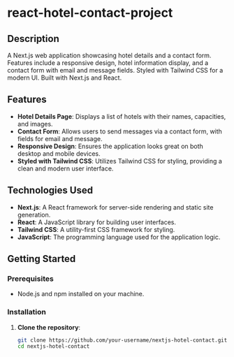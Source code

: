 # react-hotel-contact-project

## Description
A Next.js web application showcasing hotel details and a contact form. Features include a responsive design, hotel information display, and a contact form with email and message fields. Styled with Tailwind CSS for a modern UI. Built with Next.js and React.

## Features
- **Hotel Details Page**: Displays a list of hotels with their names, capacities, and images.
- **Contact Form**: Allows users to send messages via a contact form, with fields for email and message.
- **Responsive Design**: Ensures the application looks great on both desktop and mobile devices.
- **Styled with Tailwind CSS**: Utilizes Tailwind CSS for styling, providing a clean and modern user interface.

## Technologies Used
- **Next.js**: A React framework for server-side rendering and static site generation.
- **React**: A JavaScript library for building user interfaces.
- **Tailwind CSS**: A utility-first CSS framework for styling.
- **JavaScript**: The programming language used for the application logic.

## Getting Started

### Prerequisites
- Node.js and npm installed on your machine.

### Installation
1. **Clone the repository**:
   ```bash
   git clone https://github.com/your-username/nextjs-hotel-contact.git
   cd nextjs-hotel-contact
